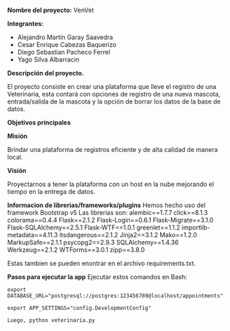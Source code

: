 ﻿**Nombre del proyecto:** VenVet

**Integrantes:**

- Alejandro Martín Garay Saavedra 
- Cesar Enrique Cabezas Baquerizo
- Diego Sebastian Pacheco Ferrel
- Yago Silva Albarracin

**Descripción del proyecto.**

El proyecto consiste en crear una plataforma que lleve el registro de una Veterinaria, esta contará con opciones de registro de una nueva mascota, entrada/salida de la mascota y la opción de borrar los datos de la base de datos.

**Objetivos principales** 

**Misión**

Brindar una plataforma de registros eficiente y de alta calidad de manera local.

**Visión**

Proyectarnos a tener la plataforma con un host en la nube mejorando el tiempo en la entrega de datos.

**Informacion de librerias/frameworks/plugins**
Hemos hecho uso del framework Bootstrap v5 
Las librerias son:
alembic==1.7.7
click==8.1.3
colorama==0.4.4
Flask==2.1.2
Flask-Login==0.6.1
Flask-Migrate==3.1.0
Flask-SQLAlchemy==2.5.1
Flask-WTF==1.0.1
greenlet==1.1.2
importlib-metadata==4.11.3
itsdangerous==2.1.2
Jinja2==3.1.2
Mako==1.2.0
MarkupSafe==2.1.1
psycopg2==2.9.3
SQLAlchemy==1.4.36
Werkzeug==2.1.2
WTForms==3.0.1
zipp==3.8.0

Estas tambien se pueden enontrar en el archivo requirements.txt.

**Pasos para ejecutar la app**
Ejecutar estos comandos en Bash:

`export DATABASE_URL="postgresql://postgres:123456789@localhost/appointments"`

`export APP_SETTINGS="config.DevelopmentConfig"`

`Luego, python veterinaria.py`
